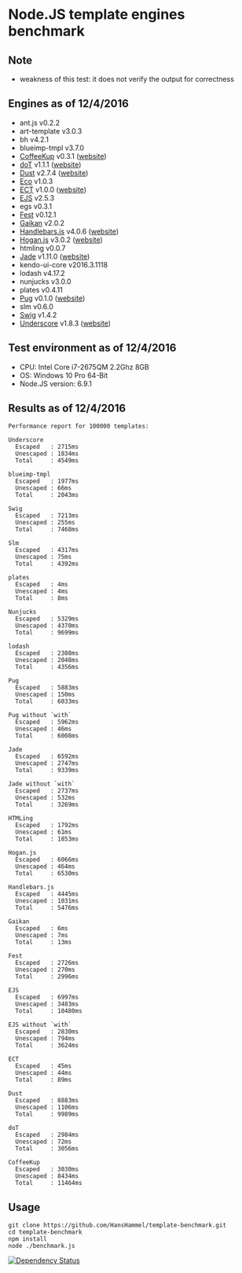 # Node.JS template engines benchmark

## Note

- weakness of this test: it does not verify the output for correctness

## Engines as of 12/4/2016

- ant.js v0.2.2
- art-template v3.0.3
- bh v4.2.1
- blueimp-tmpl v3.7.0
- [CoffeeKup](https://github.com/mauricemach/coffeekup) v0.3.1 ([website](http://coffeekup.org/))
- [doT](https://github.com/olado/doT) v1.1.1 ([website](http://olado.github.com/doT/))
- [Dust](https://github.com/linkedin/dustjs) v2.7.4 ([website](http://linkedin.github.com/dustjs/))
- [Eco](https://github.com/sstephenson/eco) v1.0.3
- [ECT](https://github.com/baryshev/ect) v1.0.0 ([website](http://ectjs.com/))
- [EJS](https://github.com/visionmedia/ejs) v2.5.3
- egs v0.3.1
- [Fest](https://github.com/mailru/fest) v0.12.1
- [Gaikan](https://github.com/Deathspike/gaikan) v2.0.2
- [Handlebars.js](https://github.com/wycats/handlebars.js/) v4.0.6 ([website](http://handlebarsjs.com/))
- [Hogan.js](https://github.com/twitter/hogan.js) v3.0.2 ([website](http://twitter.github.com/hogan.js/))
- htmling v0.0.7
- [Jade](https://github.com/visionmedia/jade) v1.11.0 ([website](http://jade-lang.com/))
- kendo-ui-core v2016.3.1118
- lodash v4.17.2
- nunjucks v3.0.0
- plates v0.4.11
- [Pug](https://github.com/pugjs/pug) v0.1.0 ([website](https://pugjs.org/))
- slm v0.6.0
- [Swig](https://github.com/paularmstrong/swig) v1.4.2
- [Underscore](https://github.com/documentcloud/underscore) v1.8.3 ([website](http://underscorejs.org/))

## Test environment as of 12/4/2016

- CPU: Intel Core i7-2675QM 2.2Ghz 8GB 
- OS: Windows 10 Pro 64-Bit
- Node.JS version: 6.9.1

## Results as of 12/4/2016

	Performance report for 100000 templates:
	
    Underscore
      Escaped   : 2715ms
      Unescaped : 1834ms
      Total     : 4549ms

    blueimp-tmpl
      Escaped   : 1977ms
      Unescaped : 66ms
      Total     : 2043ms

    Swig
      Escaped   : 7213ms
      Unescaped : 255ms
      Total     : 7468ms

    Slm
      Escaped   : 4317ms
      Unescaped : 75ms
      Total     : 4392ms

    plates
      Escaped   : 4ms
      Unescaped : 4ms
      Total     : 8ms

    Nunjucks
      Escaped   : 5329ms
      Unescaped : 4370ms
      Total     : 9699ms

    lodash
      Escaped   : 2308ms
      Unescaped : 2048ms
      Total     : 4356ms

    Pug
      Escaped   : 5883ms
      Unescaped : 150ms
      Total     : 6033ms

    Pug without `with`
      Escaped   : 5962ms
      Unescaped : 46ms
      Total     : 6008ms

    Jade
      Escaped   : 6592ms
      Unescaped : 2747ms
      Total     : 9339ms

    Jade without `with`
      Escaped   : 2737ms
      Unescaped : 532ms
      Total     : 3269ms

    HTMLing
      Escaped   : 1792ms
      Unescaped : 61ms
      Total     : 1853ms

    Hogan.js
      Escaped   : 6066ms
      Unescaped : 464ms
      Total     : 6530ms

    Handlebars.js
      Escaped   : 4445ms
      Unescaped : 1031ms
      Total     : 5476ms

    Gaikan
      Escaped   : 6ms
      Unescaped : 7ms
      Total     : 13ms

    Fest
      Escaped   : 2726ms
      Unescaped : 270ms
      Total     : 2996ms

    EJS
      Escaped   : 6997ms
      Unescaped : 3483ms
      Total     : 10480ms

    EJS without `with`
      Escaped   : 2830ms
      Unescaped : 794ms
      Total     : 3624ms

    ECT
      Escaped   : 45ms
      Unescaped : 44ms
      Total     : 89ms

    Dust
      Escaped   : 8883ms
      Unescaped : 1106ms
      Total     : 9989ms

    doT
      Escaped   : 2984ms
      Unescaped : 72ms
      Total     : 3056ms

    CoffeeKup
      Escaped   : 3030ms
      Unescaped : 8434ms
      Total     : 11464ms

## Usage

	git clone https://github.com/HansHammel/template-benchmark.git
	cd template-benchmark
	npm install
	node ./benchmark.js

[![Dependency Status](https://david-dm.org/HansHammel/template-benchmark.svg)](https://david-dm.org/HansHammel/template-benchmark)
